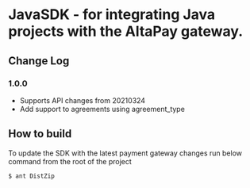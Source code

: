 
# JavaSDK - for integrating Java projects with the AltaPay gateway.

## Change Log

### 1.0.0

- Supports API changes from 20210324
- Add support to agreements using agreement_type

## How to build

To update the SDK with the latest payment gateway changes run below command from the root of the project

    $ ant DistZip
